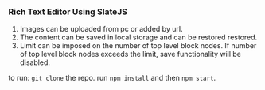 ### Rich Text Editor Using SlateJS

1. Images can be uploaded from pc or added by url.
2. The content can be saved in local storage and can be restored restored.
3. Limit can be imposed on the number of top level block nodes. If number of top level block nodes exceeds the limit, save functionality will be disabled. 

to run:
`git clone` the repo.
run `npm install`
and then `npm start`.

